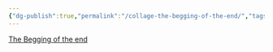 ```yaml
---
{"dg-publish":true,"permalink":"/collage-the-begging-of-the-end/","tags":["c/daniel","c/red","c/black","c/wings","c/man","c/suit"],"created":"2024-01-02T09:14:28.672-05:00","updated":"2024-01-02T09:15:13.312-05:00"}
---
```



[The Begging of the end](https://www.instagram.com/p/B9K1Ev0BhCt/)
